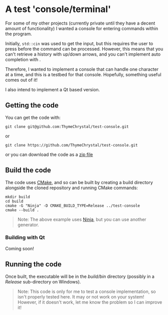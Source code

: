 # A test 'console/terminal'
For some of my other projects (currently private until they have a decent amount of functionality) I wanted a console for entering commands within the program.

Initially, `std::cin` was used to get the input, but this requires the user to press *<Enter>* before the command can be processed. However, this means that you can't retrieve a history with up/down arrows, and you can't implement auto completion with *<Tab>*.
  
Therefore, I wanted to implement a console that can handle one character at a time, and this is a testbed for that console. Hopefully, something useful comes out of it!
  
I also intend to implement a Qt based version.
  
## Getting the code
You can get the code with:
```
git clone git@github.com:ThymeChrystal/test-console.git
```
or
```
git clone https://github.com/ThymeChrystal/test-console.git
```
or you can download the code as a [zip file](https://github.com/ThymeChrystal/test-console/archive/refs/heads/main.zip)
  
## Build the code
The code uses [CMake](https://cmake.org/), and so can be built by creating a build directory alongside the cloned repository and running CMake commands:
```
mkdir build
cd build
cmake -G "Ninja" -D CMAKE_BUILD_TYPE=Release ../test-console
cmake --build .
```
> Note: The above example uses [Ninja](https://ninja-build.org/), but you can use another generator.

### Building with Qt
Coming soon!
 
## Running the code
Once built, the executable will be in the *build/bin* directory (possibly in a *Release* sub-directory on Windows).
  
> Note: This code is only for me to test a console implementation, so isn't properly tested here. It may or not work on your system! However, if it doesn't work, let me know the problem so I can improve it!
